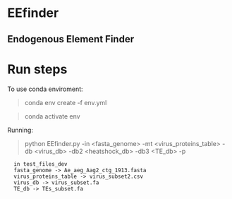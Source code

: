 # EEfinder
## Endogenous Element Finder

Run steps
===

To use conda enviroment:
> conda env create -f env.yml

> conda activate env

Running:
> python EEfinder.py -in <fasta_genome> -mt <virus_proteins_table> -db <virus_db> -db2 <heatshock_db> -db3 <TE_db> -p <threads>
    
      in test_files_dev
      fasta_genome -> Ae_aeg_Aag2_ctg_1913.fasta
      virus_proteins_table -> virus_subset2.csv
      virus_db -> virus_subset.fa
      TE_db -> TEs_subset.fa
